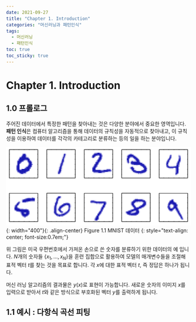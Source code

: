 ```yaml
---
date: 2021-09-27
title: "Chapter 1. Introduction"
categories: "머신러닝과 패턴인식"
tags: 
  - 머신러닝
  - 패턴인식
toc: true  
toc_sticky: true 
---
```

# Chapter 1. Introduction
## 1.0 프롤로그
주어진 데이터에서 특정한 패턴을 찾아내는 것은 다양한 분야에서 중요한 영역입니다. **패턴 인식**은 컴퓨터 알고리즘을 통해 데이터의 규칙성을 자동적으로 찾아내고, 이 규칙성을 이용하여 데이터를 각각의 카테고리로 분류하는 등의 일을 하는 분야입니다.

![image](/assets/images/ml/Figure1.1.png){: width="400"}{: .align-center} 
Figure 1.1 MNIST 데이터
{: style="text-align: center; font-size:0.7em;"}

위 그림은 미국 우편번호에서 가져온 손으로 쓴 숫자를 분류하기 위한 데이터의 예 입니다. $N$개의 숫자들 $\{x_1,...,x_N\}$을 훈련 집합으로 활용하여 모델의 매개변수들을 조절해 표적 벡터 $t$를 찾는 것을 목표로 합니다. 각 $x$에 대한 표적 벡터 $t$, 즉 정답은 하나가 됩니다.

머신 러닝 알고리즘의 결과물은 $y(x)$로 표현이 가능합니다. 새로운 숫자의 이미지 $x$를 입력으로 받아서 $t$와 같은 방식으로 부호화된 벡터 $y$를 출력하게 됩니다.



## 1.1 예시 : 다항식 곡선 피팅






